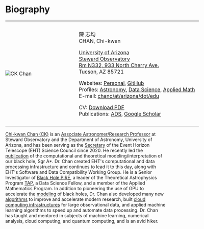 # Biography

<table style="width:640px">
<tr>
<td style="width:36%;border:0;padding:0;vertical-align:middle;text-align:left">

![CK Chan](moments/2010/Bikexus/DSC_7876.jpg)

</td>
<td style="width:64%;border:0;padding:12px;vertical-align:middle;text-align:left">

陳 志均  
CHAN, Chi-kwan

[University of Arizona](https://www.arizona.edu)  
[Steward Observatory](https://www.as.arizona.edu)  
[Rm N332, 933 North Cherry Ave.](https://www.google.com/maps/place/933+N+Cherry+Ave,+The+University+of+Arizona,+Tucson,+AZ+85719/@32.2331503,-110.9487605,17z/data=!3m1!4b1!4m2!3m1!1s0x86d671a984de2813:0xbb5eb9e644953487)  
Tucson, AZ 85721

Websites:
  [Personal](https://rndsrc.dev),
  [GitHub](https://github.com/rndsrc)  
Profiles:
  [Astronomy](https://www.as.arizona.edu/people/faculty/chi-kwan-chan),
  [Data Science](https://datascience.arizona.edu/person/chi-kwan-chan),
  [Applied Math](https://appliedmath.arizona.edu/person/chi-kwan-chan)  
E-mail:
  [chanc/at/arizona/dot/edu](mailto:chanc@arizona.edu)

CV:
  [Download PDF](https://raw.githubusercontent.com/rndsrc/rndsrc.github.io/main/chan-cv.pdf)  
Publications:
  [ADS](http://adsabs.harvard.edu/cgi-bin/nph-abs_connect?aut_xct=YES&amp;author=Chan%2C+Chi-kwan&amp;article_sel=YES),
  [Google Scholar](http://scholar.google.com/citations?user=27yWbOYAAAAJ&amp;hl=en&amp;oi=ao)

</td>
</tr>
</table>

[Chi-kwan Chan (CK)](https://rndsrc.dev/)
is an
[Associate Astronomer/Research Professor](https://www.as.arizona.edu/people/faculty/chi-kwan-chan)
at Steward Observatory and the Department of Astronomy, University of
Arizona, and has been serving as the
[Secretary](https://eventhorizontelescope.org/organization)
of the Event Horizon Telescope (EHT) Science Council since 2020.
He recently led the
[publication](https://ui.adsabs.harvard.edu/abs/2022ApJ...930L..16A/abstract)
of the computational and theoretical modeling/interpretation of our
black hole, Sgr A*.
Dr. Chan created EHT's computational and data processing
infrastructure and continues to lead it to this day, along with EHT's
Software and Data Compatibility Working Group.
He is a Senior Investigator of
[Black Hole PIRE](https://bhpire.arizona.edu/),
a leader of the Theoretical Astrophysics Program
[TAP](https://tap.arizona.edu/working-groups/),
a Data Science Fellow, and a member of the Applied Mathematics
Program.
In addition to pioneering the use of GPU to accelerate the
[modeling](https://www.youtube.com/watch?v=GSqvoy2I6SE)
of black holes, Dr. Chan also developed many new
[algorithms](https://github.com/rndsrc)
to improve and accelerate modern research, built
[cloud computing infrastructures](https://edu.google.com/why-google/customer-stories/eht-gcp/)
for large observational data, and applied machine learning algorithms
to speed up and automate data processing.
Dr. Chan has taught and mentored in subjects of machine
learning, numerical analysis, cloud computing, and quantum computing,
and is an avid hiker.

